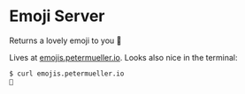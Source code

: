 # Emoji Server

Returns a lovely emoji to you 🏓

Lives at [emojis.petermueller.io](https://emojis.petermueller.io/). Looks also
nice in the terminal:

```bash
$ curl emojis.petermueller.io
🥑
```